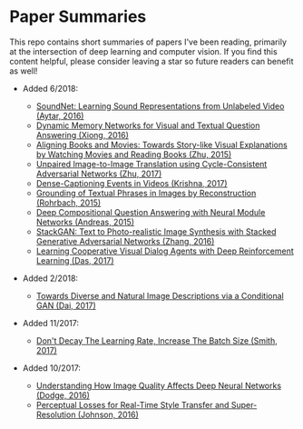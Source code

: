 # Paper Summaries
This repo contains short summaries of papers I've been reading, primarily at the intersection of deep learning and computer vision. If you find this content helpful, please consider leaving a star so future readers can benefit as well!

* Added 6/2018:
  * [SoundNet: Learning Sound Representations from Unlabeled Video (Aytar, 2016)](/soundnet.md)
  * [Dynamic Memory Networks for Visual and Textual Question Answering (Xiong, 2016)](/dmn_qa.md)
  * [Aligning Books and Movies: Towards Story-like Visual Explanations by Watching Movies and Reading Books (Zhu, 2015)](/aligning_books_movies.md)
  * [Unpaired Image-to-Image Translation using Cycle-Consistent Adversarial Networks (Zhu, 2017)](/cyclegan.md)
  * [Dense-Captioning Events in Videos (Krishna, 2017)](/dense_video_captioning.md)
  * [Grounding of Textual Phrases in Images by Reconstruction (Rohrbach, 2015)](/grounding_textual_phrases.md)
  * [Deep Compositional Question Answering with Neural Module Networks (Andreas, 2015)](/neural_module_networks.md)
  * [StackGAN: Text to Photo-realistic Image Synthesis with Stacked Generative Adversarial Networks (Zhang, 2016)](/stackgan.md)
  * [Learning Cooperative Visual Dialog Agents with Deep Reinforcement Learning (Das, 2017)](/visual_dialog_agents.md)

* Added 2/2018:
  * [Towards Diverse and Natural Image Descriptions via a Conditional GAN (Dai, 2017)](/cgan_captioning.md)

* Added 11/2017:
  * [Don't Decay The Learning Rate, Increase The Batch Size (Smith, 2017)](/batch_size.md)

* Added 10/2017:
  * [Understanding How Image Quality Affects Deep Neural Networks (Dodge, 2016)](/image_quality_dnns.md)
  * [Perceptual Losses for Real-Time Style Transfer and Super-Resolution (Johnson, 2016)](/perceptual_loss.md)

